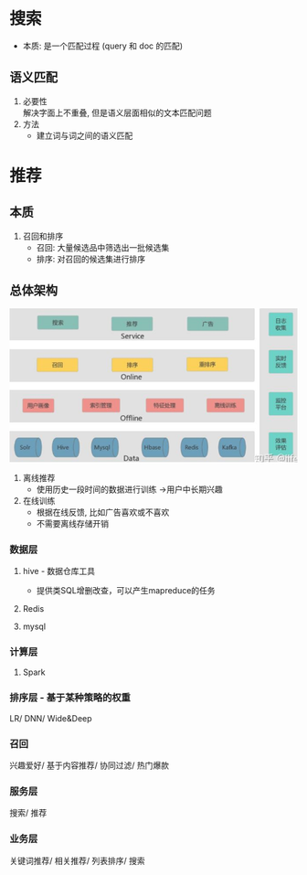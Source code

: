 # 搜索

- 本质: 是一个匹配过程 (query 和 doc 的匹配)

## 语义匹配

1. 必要性  
    解决字面上不重叠, 但是语义层面相似的文本匹配问题
2. 方法
    - 建立词与词之间的语义匹配

# 推荐

## 本质

1. 召回和排序
    - 召回: 大量候选品中筛选出一批候选集
    - 排序: 对召回的候选集进行排序

## 总体架构

![avatar](picture/search.png)

1. 离线推荐
    - 使用历史一段时间的数据进行训练 ->用户中长期兴趣
2. 在线训练
    - 根据在线反馈, 比如广告喜欢或不喜欢
    - 不需要离线存储开销

### 数据层

1. hive - 数据仓库工具
    - 提供类SQL增删改查，可以产生mapreduce的任务

2. Redis

3. mysql

### 计算层

1. Spark

### 排序层 - 基于某种策略的权重

LR/ DNN/ Wide&Deep

### 召回

兴趣爱好/ 基于内容推荐/ 协同过滤/ 热门爆款

### 服务层

搜索/ 推荐

### 业务层

关键词推荐/ 相关推荐/ 列表排序/ 搜索
